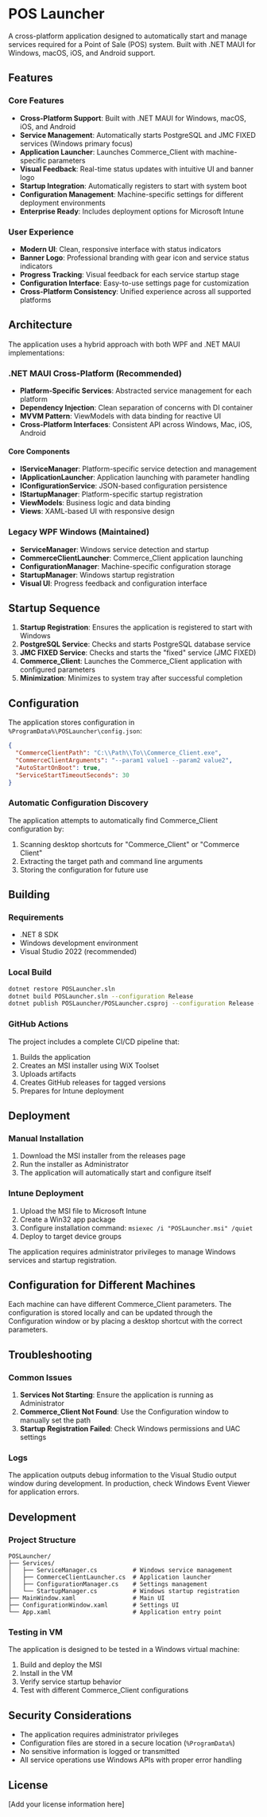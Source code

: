 # POS Launcher

A cross-platform application designed to automatically start and manage services required for a Point of Sale (POS) system. Built with .NET MAUI for Windows, macOS, iOS, and Android support.

## Features

### Core Features

- **Cross-Platform Support**: Built with .NET MAUI for Windows, macOS, iOS, and Android
- **Service Management**: Automatically starts PostgreSQL and JMC FIXED services (Windows primary focus)
- **Application Launcher**: Launches Commerce_Client with machine-specific parameters
- **Visual Feedback**: Real-time status updates with intuitive UI and banner logo
- **Startup Integration**: Automatically registers to start with system boot
- **Configuration Management**: Machine-specific settings for different deployment environments
- **Enterprise Ready**: Includes deployment options for Microsoft Intune

### User Experience

- **Modern UI**: Clean, responsive interface with status indicators
- **Banner Logo**: Professional branding with gear icon and service status indicators
- **Progress Tracking**: Visual feedback for each service startup stage
- **Configuration Interface**: Easy-to-use settings page for customization
- **Cross-Platform Consistency**: Unified experience across all supported platforms

## Architecture

The application uses a hybrid approach with both WPF and .NET MAUI implementations:

### .NET MAUI Cross-Platform (Recommended)

- **Platform-Specific Services**: Abstracted service management for each platform
- **Dependency Injection**: Clean separation of concerns with DI container
- **MVVM Pattern**: ViewModels with data binding for reactive UI
- **Cross-Platform Interfaces**: Consistent API across Windows, Mac, iOS, Android

#### Core Components

- **IServiceManager**: Platform-specific service detection and management
- **IApplicationLauncher**: Application launching with parameter handling
- **IConfigurationService**: JSON-based configuration persistence
- **IStartupManager**: Platform-specific startup registration
- **ViewModels**: Business logic and data binding
- **Views**: XAML-based UI with responsive design

### Legacy WPF Windows (Maintained)

- **ServiceManager**: Windows service detection and startup
- **CommerceClientLauncher**: Commerce_Client application launching
- **ConfigurationManager**: Machine-specific configuration storage
- **StartupManager**: Windows startup registration
- **Visual UI**: Progress feedback and configuration interface

## Startup Sequence

1. **Startup Registration**: Ensures the application is registered to start with Windows
2. **PostgreSQL Service**: Checks and starts PostgreSQL database service
3. **JMC FIXED Service**: Checks and starts the "fixed" service (JMC FIXED)
4. **Commerce_Client**: Launches the Commerce_Client application with configured parameters
5. **Minimization**: Minimizes to system tray after successful completion

## Configuration

The application stores configuration in `%ProgramData%\POSLauncher\config.json`:

```json
{
  "CommerceClientPath": "C:\\Path\\To\\Commerce_Client.exe",
  "CommerceClientArguments": "--param1 value1 --param2 value2",
  "AutoStartOnBoot": true,
  "ServiceStartTimeoutSeconds": 30
}
```

### Automatic Configuration Discovery

The application attempts to automatically find Commerce_Client configuration by:

1. Scanning desktop shortcuts for "Commerce_Client" or "Commerce Client"
2. Extracting the target path and command line arguments
3. Storing the configuration for future use

## Building

### Requirements

- .NET 8 SDK
- Windows development environment
- Visual Studio 2022 (recommended)

### Local Build

```bash
dotnet restore POSLauncher.sln
dotnet build POSLauncher.sln --configuration Release
dotnet publish POSLauncher/POSLauncher.csproj --configuration Release --self-contained true --runtime win-x64
```

### GitHub Actions

The project includes a complete CI/CD pipeline that:

1. Builds the application
2. Creates an MSI installer using WiX Toolset
3. Uploads artifacts
4. Creates GitHub releases for tagged versions
5. Prepares for Intune deployment

## Deployment

### Manual Installation

1. Download the MSI installer from the releases page
2. Run the installer as Administrator
3. The application will automatically start and configure itself

### Intune Deployment

1. Upload the MSI file to Microsoft Intune
2. Create a Win32 app package
3. Configure installation command: `msiexec /i "POSLauncher.msi" /quiet`
4. Deploy to target device groups

The application requires administrator privileges to manage Windows services and startup registration.

## Configuration for Different Machines

Each machine can have different Commerce_Client parameters. The configuration is stored locally and can be updated through the Configuration window or by placing a desktop shortcut with the correct parameters.

## Troubleshooting

### Common Issues

1. **Services Not Starting**: Ensure the application is running as Administrator
2. **Commerce_Client Not Found**: Use the Configuration window to manually set the path
3. **Startup Registration Failed**: Check Windows permissions and UAC settings

### Logs

The application outputs debug information to the Visual Studio output window during development. In production, check Windows Event Viewer for application errors.

## Development

### Project Structure

```shell
POSLauncher/
├── Services/
│   ├── ServiceManager.cs          # Windows service management
│   ├── CommerceClientLauncher.cs  # Application launcher
│   ├── ConfigurationManager.cs    # Settings management
│   └── StartupManager.cs          # Windows startup registration
├── MainWindow.xaml                # Main UI
├── ConfigurationWindow.xaml       # Settings UI
└── App.xaml                       # Application entry point
```

### Testing in VM

The application is designed to be tested in a Windows virtual machine:

1. Build and deploy the MSI
2. Install in the VM
3. Verify service startup behavior
4. Test with different Commerce_Client configurations

## Security Considerations

- The application requires administrator privileges
- Configuration files are stored in a secure location (`%ProgramData%`)
- No sensitive information is logged or transmitted
- All service operations use Windows APIs with proper error handling

## License

[Add your license information here]

